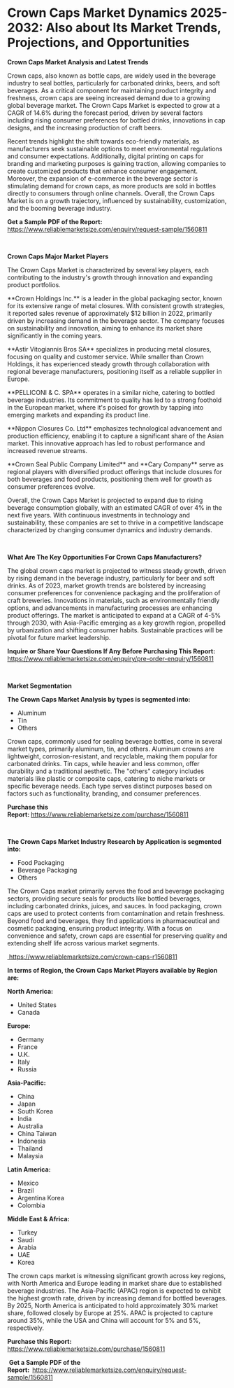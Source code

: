 <p><h1>Crown Caps Market Dynamics 2025-2032: Also about Its Market Trends, Projections, and Opportunities</h1></p><p><strong>Crown Caps Market Analysis and Latest Trends</strong></p>
<p><p>Crown caps, also known as bottle caps, are widely used in the beverage industry to seal bottles, particularly for carbonated drinks, beers, and soft beverages. As a critical component for maintaining product integrity and freshness, crown caps are seeing increased demand due to a growing global beverage market. The Crown Caps Market is expected to grow at a CAGR of 14.6% during the forecast period, driven by several factors including rising consumer preferences for bottled drinks, innovations in cap designs, and the increasing production of craft beers.</p><p>Recent trends highlight the shift towards eco-friendly materials, as manufacturers seek sustainable options to meet environmental regulations and consumer expectations. Additionally, digital printing on caps for branding and marketing purposes is gaining traction, allowing companies to create customized products that enhance consumer engagement. Moreover, the expansion of e-commerce in the beverage sector is stimulating demand for crown caps, as more products are sold in bottles directly to consumers through online channels. Overall, the Crown Caps Market is on a growth trajectory, influenced by sustainability, customization, and the booming beverage industry.</p></p>
<p><strong>Get a Sample PDF of the Report:&nbsp;</strong> <a href="https://www.reliablemarketsize.com/enquiry/request-sample/1560811?utm_campaign=3015&utm_medium=2&utm_source=Github&utm_content=ia&utm_term=19042025&utm_id=crown-caps">https://www.reliablemarketsize.com/enquiry/request-sample/1560811</a></p>
<p>&nbsp;</p>
<p><strong>Crown Caps Major Market Players</strong></p>
<p><p>The Crown Caps Market is characterized by several key players, each contributing to the industry's growth through innovation and expanding product portfolios. </p><p>**Crown Holdings Inc.** is a leader in the global packaging sector, known for its extensive range of metal closures. With consistent growth strategies, it reported sales revenue of approximately $12 billion in 2022, primarily driven by increasing demand in the beverage sector. The company focuses on sustainability and innovation, aiming to enhance its market share significantly in the coming years.</p><p>**Astir Vitogiannis Bros SA** specializes in producing metal closures, focusing on quality and customer service. While smaller than Crown Holdings, it has experienced steady growth through collaboration with regional beverage manufacturers, positioning itself as a reliable supplier in Europe.</p><p>**PELLICONI & C. SPA** operates in a similar niche, catering to bottled beverage industries. Its commitment to quality has led to a strong foothold in the European market, where it's poised for growth by tapping into emerging markets and expanding its product line.</p><p>**Nippon Closures Co. Ltd** emphasizes technological advancement and production efficiency, enabling it to capture a significant share of the Asian market. This innovative approach has led to robust performance and increased revenue streams.</p><p>**Crown Seal Public Company Limited** and **Cary Company** serve as regional players with diversified product offerings that include closures for both beverages and food products, positioning them well for growth as consumer preferences evolve.</p><p>Overall, the Crown Caps Market is projected to expand due to rising beverage consumption globally, with an estimated CAGR of over 4% in the next five years. With continuous investments in technology and sustainability, these companies are set to thrive in a competitive landscape characterized by changing consumer dynamics and industry demands.</p></p>
<p>&nbsp;</p>
<p><strong>What Are The Key Opportunities For Crown Caps Manufacturers?</strong></p>
<p><p>The global crown caps market is projected to witness steady growth, driven by rising demand in the beverage industry, particularly for beer and soft drinks. As of 2023, market growth trends are bolstered by increasing consumer preferences for convenience packaging and the proliferation of craft breweries. Innovations in materials, such as environmentally friendly options, and advancements in manufacturing processes are enhancing product offerings. The market is anticipated to expand at a CAGR of 4-5% through 2030, with Asia-Pacific emerging as a key growth region, propelled by urbanization and shifting consumer habits. Sustainable practices will be pivotal for future market leadership.</p></p>
<p><strong>Inquire or Share Your Questions If Any Before Purchasing This Report:</strong> <a href="https://www.reliablemarketsize.com/enquiry/pre-order-enquiry/1560811?utm_campaign=3015&utm_medium=2&utm_source=Github&utm_content=ia&utm_term=19042025&utm_id=crown-caps">https://www.reliablemarketsize.com/enquiry/pre-order-enquiry/1560811</a></p>
<p>&nbsp;</p>
<p><strong>Market Segmentation</strong></p>
<p><strong>The Crown Caps Market Analysis by types is segmented into:</strong></p>
<p><ul><li>Aluminum</li><li>Tin</li><li>Others</li></ul></p>
<p><p>Crown caps, commonly used for sealing beverage bottles, come in several market types, primarily aluminum, tin, and others. Aluminum crowns are lightweight, corrosion-resistant, and recyclable, making them popular for carbonated drinks. Tin caps, while heavier and less common, offer durability and a traditional aesthetic. The "others" category includes materials like plastic or composite caps, catering to niche markets or specific beverage needs. Each type serves distinct purposes based on factors such as functionality, branding, and consumer preferences.</p></p>
<p><strong>Purchase this Report:&nbsp;</strong><a href="https://www.reliablemarketsize.com/purchase/1560811?utm_campaign=3015&utm_medium=2&utm_source=Github&utm_content=ia&utm_term=19042025&utm_id=crown-caps">https://www.reliablemarketsize.com/purchase/1560811</a></p>
<p>&nbsp;</p>
<p><strong>The Crown Caps Market Industry Research by Application is segmented into:</strong></p>
<p><ul><li>Food Packaging</li><li>Beverage Packaging</li><li>Others</li></ul></p>
<p><p>The Crown Caps market primarily serves the food and beverage packaging sectors, providing secure seals for products like bottled beverages, including carbonated drinks, juices, and sauces. In food packaging, crown caps are used to protect contents from contamination and retain freshness. Beyond food and beverages, they find applications in pharmaceutical and cosmetic packaging, ensuring product integrity. With a focus on convenience and safety, crown caps are essential for preserving quality and extending shelf life across various market segments.</p></p>
<p><a href="https://www.reliablemarketsize.com/crown-caps-r1560811?utm_campaign=3015&utm_medium=2&utm_source=Github&utm_content=ia&utm_term=19042025&utm_id=crown-caps">&nbsp;https://www.reliablemarketsize.com/crown-caps-r1560811</a></p>
<p><strong>In terms of Region, the Crown Caps Market Players available by Region are:</strong></p>
<p>
    <p> <strong> North America: </strong>
        <ul>
            <li>United States</li>
            <li>Canada</li>
        </ul>
        </p> 
    <p> <strong> Europe: </strong>
        <ul>
            <li>Germany</li>
            <li>France</li>
            <li>U.K.</li>
            <li>Italy</li>
            <li>Russia</li>
        </ul>
        </p> 
    <p> <strong> Asia-Pacific: </strong>
        <ul>
            <li>China</li>
            <li>Japan</li>
            <li>South Korea</li>
            <li>India</li>
            <li>Australia</li>
            <li>China Taiwan</li>
            <li>Indonesia</li>
            <li>Thailand</li>
            <li>Malaysia</li>
        </ul>
        </p> 
    <p> <strong> Latin America: </strong>
        <ul>
            <li>Mexico</li>
            <li>Brazil</li>
            <li>Argentina Korea</li>
            <li>Colombia</li>
        </ul>
        </p> 
    <p> <strong> Middle East & Africa: </strong>
        <ul>
            <li>Turkey</li>
            <li>Saudi</li>
            <li>Arabia</li>
            <li>UAE</li>
            <li>Korea</li>
        </ul>
    </p>
    </p>
<p><p>The crown caps market is witnessing significant growth across key regions, with North America and Europe leading in market share due to established beverage industries. The Asia-Pacific (APAC) region is expected to exhibit the highest growth rate, driven by increasing demand for bottled beverages. By 2025, North America is anticipated to hold approximately 30% market share, followed closely by Europe at 25%. APAC is projected to capture around 35%, while the USA and China will account for 5% and 5%, respectively.</p></p>
<p><strong>Purchase this Report: </strong><a href="https://www.reliablemarketsize.com/purchase/1560811?utm_campaign=3015&utm_medium=2&utm_source=Github&utm_content=ia&utm_term=19042025&utm_id=crown-caps">https://www.reliablemarketsize.com/purchase/1560811</a></p>
<p>&nbsp;<strong>Get a Sample PDF of the Report:&nbsp;&nbsp;</strong><a href="https://www.reliablemarketsize.com/enquiry/request-sample/1560811?utm_campaign=3015&utm_medium=2&utm_source=Github&utm_content=ia&utm_term=19042025&utm_id=crown-caps">https://www.reliablemarketsize.com/enquiry/request-sample/1560811</a></p>
<p><strong></strong></p>
<p><p></p><p></p><p></p></p>